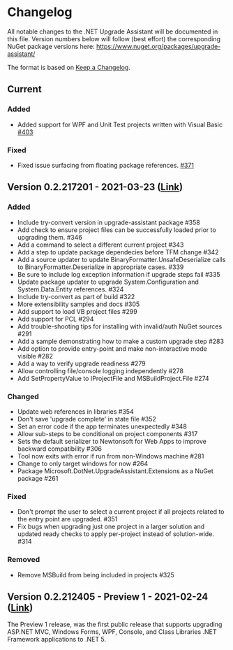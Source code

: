 # Changelog
All notable changes to the .NET Upgrade Assistant will be documented in this file. Version numbers below will follow (best effort) the corresponding NuGet package versions here: https://www.nuget.org/packages/upgrade-assistant/

The format is based on [Keep a Changelog](http://keepachangelog.com/en/1.0.0/).

## Current
### Added
- Added support for WPF and Unit Test projects written with Visual Basic [#403](https://github.com/dotnet/upgrade-assistant/pull/403)

### Fixed
- Fixed issue surfacing from floating package references. [#371](https://github.com/dotnet/upgrade-assistant/pull/371)


## Version 0.2.217201 - 2021-03-23  ([Link](https://www.nuget.org/packages/upgrade-assistant/0.2.217201))
### Added
- Include try-convert version in upgrade-assistant package #358
- Add check to ensure project files can be successfully loaded prior to upgrading them. #346
- Add a command to select a different current project #343
- Add a step to update package dependecies before TFM change #342
- Add a source updater to update BinaryFormatter.UnsafeDeserialize calls to BinaryFormatter.Deserialize in appropriate cases. #339
- Be sure to include log exception information if upgrade steps fail #335
- Update package updater to upgrade System.Configuration and System.Data.Entity references. #324
- Include try-convert as part of build #322
- More extensibility samples and docs #305
- Add support to load VB project files #299
- Add support for PCL #294
- Add trouble-shooting tips for installing with invalid/auth NuGet sources #291
- Add a sample demonstrating how to make a custom upgrade step #283
- Add option to provide entry-point and make non-interactive mode visible #282
- Add a way to verify upgrade readiness #279
- Allow controlling file/console logging independently #278
- Add SetPropertyValue to IProjectFile and MSBuildProject.File #274

### Changed
- Update web references in libraries #354
- Don't save 'upgrade complete' in state file #352
- Set an error code if the app terminates unexpectedly #348
- Allow sub-steps to be conditional on project components #317
- Sets the default serializer to Newtonsoft for Web Apps to improve backward compatibility #306
- Tool now exits with error if run from non-Windows machine #281
- Change to only target windows for now #264
- Package Microsoft.DotNet.UpgradeAssistant.Extensions as a NuGet package #261

### Fixed
- Don't prompt the user to select a current project if all projects related to the entry point are upgraded. #351
- Fix bugs when upgrading just one project in a larger solution and updated ready checks to apply per-project instead of solution-wide. #314

### Removed
- Remove MSBuild from being included in projects #325


## Version 0.2.212405 - Preview 1 - 2021-02-24  ([Link](https://www.nuget.org/packages/upgrade-assistant/0.2.212405))

The Preview 1 release, was the first public release that supports upgrading ASP.NET MVC, Windows Forms, WPF, Console, and Class Libraries .NET Framework applications to .NET 5.
